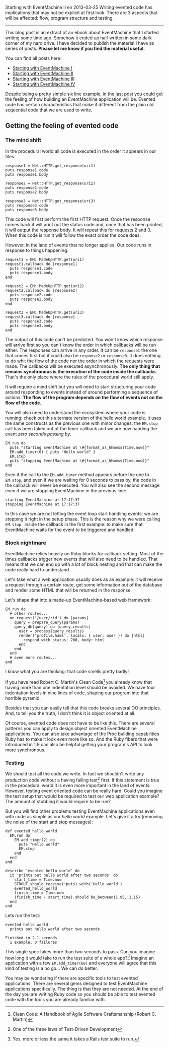 Starting with EventMachine II
en
2013-03-25
Writing evented code has implications that may not be explicit at first look. There are 3 aspects that will be affected: flow, program structure and testing.

---

This blog post is an extract of an ebook about EventMachine that I started
writing some time ago. Somehow it ended up half written in some dark corner
of my hard drive. I have decided to publish the material I have as series of
posts. **Please let me know if you find the material useful.**

You can find all posts here:

- [Starting with EventMachine I](/blog/starting-with-eventmachine-i)
- [Starting with EventMachine II](/blog/starting-with-eventmachine-ii)
- [Starting with EventMachine III](/blog/starting-with-eventmachine-iii)
- [Starting with EventMachine IV](/blog/starting-with-eventmachine-iv)

Despite being a pretty simple six line example, in
[the last post](/blog/starting-with-eventmachine-i) you could get the
feeling of how building an EventMachine application will be. Evented code
has certain characteristics that make it different from the plain old
sequential code that we are used to write.

## Getting the feeling of evented code
### The mind shift
In the procedural world all code is executed in the order it appears in our files.

<pre><code data-language="ruby">response1 = Net::HTTP.get_response(uri1)
puts response1.code
puts response1.body

response2 = Net::HTTP.get_response(uri2)
puts response2.code
puts response2.body

response3 = Net::HTTP.get_response(uri3)
puts response3.code
puts response3.body</code></pre>

This code will first perform the first HTTP request. Once the response comes back it will print out the status code and, once that has been printed, it will output the response body. It will repeat this for requests 2 and 3. When this code is run it will follow the exact order the code does.

However, in the land of events that no longer applies. Our code runs in response to things happening.

<pre><code data-language="ruby">request1 = EM::MadeUpHTTP.get(uri1)
request1.callback do |response1|
  puts response1.code
  puts response1.body
end

request2 = EM::MadeUpHTTP.get(uri2)
request2.callback do |response2|
  puts response2.code
  puts response2.body
end

request3 = EM::MadeUpHTTP.get(uri3)
request3.callback do |response|
  puts response3.code
  puts response3.body
end</code></pre>

The output of this code can't be predicted. You won't know which response will arrive first so you can't know the order in which callbacks will be run either. The responses can arrive in any order. It can be `response1` the one that comes first but it could also be `response2` or `response3`. It does nothing to do whit the flow of the code nor the order in which the requests were made. The callbacks will be executed asynchronously. **The only thing that remains synchronous is the execution of the code inside the callbacks**. That's the only place where the rules of the procedural world still apply.

It will require a mind shift but you will need to start structuring your code around responding to events instead of around performing a sequence of actions. **The flow of the program depends on the flow of events not on the flow of the code**.

You will also need to understand the ecosystem where your code is running: check out this alternate version of the hello world example. It uses the same constructs as the previous one with minor changes: the `EM.stop` call has been taken out of the timer callback and we are now handing the event *zero seconds passing by*.

<pre><code data-language="ruby">EM.run do
  puts "starting EventMachine at \#{format_as_hhmmss(Time.now)}"
  EM.add_timer(0) { puts "Hello world" }
  EM.stop
  puts "stopping EventMachine at \#{format_as_hhmmss(Time.now)}"
end</code></pre>


Even if the call to the `EM.add_timer` method appears before the one to `EM.stop`, and even if we are waiting for 0 seconds to pass by, the code in the callback will never be executed. You will also see the second message even if we are stopping EventMachine in the previous line:

    starting EventMachine at 17:17:37
    stopping EventMachine at 17:17:37

In this case we are not letting the event loop start handling events: we are stopping it right in the setup phase. This is the reason why we were calling  `EM.stop ` inside the callback in the first example: to make sure that EventMachine waits for the event to be triggered and handled.


### Block nightmare
EventMachine relies heavily on Ruby blocks for callback setting. Most of the times callbacks trigger new events that will also need to be handled.  That means that we can end up with a lot of block nesting and that can make the code really hard to understand.

Let's take what a web application usually does as an example: it will receive a request through a certain route, get some information out of the database and render some HTML that will be returned in the response.

Let's shape that into a made-up EventMachine-based web framework:

<pre><code data-language="ruby">EM.run do
  # other routes...
  on_request('/user/:id') do |params|
    query = prepare_query(params)
    query_db(query) do |query_results|
      user = process(query_results)
      render('profile.haml', locals: { user: user }) do |html|
        respond_with status: 200, body: html
      end
    end
  end
  # even more routes...
end</code></pre>

I know what you are thinking: that code smells pretty badly!

If you have read Robert C. Martin's Clean Code[^C1_1] you already know that having more than one indentation level should be avoided. We have four indentation levels in nine lines of code, shaping our program into that horrible pyramid.

[^C1_1]: Clean Code: A Handbook of Agile Software Craftsmanship (Robert C. Martin)

Besides that you can easily tell that this code breaks several
OO principles. And, to tell you the truth, I don't think it is object oriented at all.

Of course, evented code does not have to be like this. There are several patterns you can apply to design object oriented EventMachine applications. You can also take advantage of the Proc building capabilities Ruby has to make it look even more like so. And the Ruby fibers that were introduced in 1.9 can also be helpful getting your program's API to look more synchronous.


### Testing
We should test all the code we write. In fact we shouldn't write any production code without a having failing test[^C1_02] first. If this statement is true in the procedural world it is even more important in the land of events. However, testing event oriented code can be really hard. Could you imagine the test setup that would be required to test our web application example? The amount of stubbing it would require to be run?

[^C1_02]: One of the three laws of Test-Driven Development

But you will find other problems testing EventMachine applications even with code as simple as our *hello world* example. Let's give it a try (removing the noise of the start and stop messages):

<pre><code data-language="ruby">def evented_hello_world
  EM.run do
    EM.add_timer(2) do
      puts "Hello world"
      EM.stop
    end
  end
end

describe 'evented hello world' do
  it 'prints out hello world after two seconds' do
    start_time = Time.now
    STDOUT.should_receive(:puts).with('Hello world')
    evented_hello_world
    finish_time = Time.now
    (finish_time - start_time).should be_between(1.95, 2.15)
  end
end</code></pre>

Lets run the test:

    evented hello world
      prints out hello world after two seconds

    Finished in 2.1 seconds
      1 example, 0 failures

This single spec takes more than two seconds to pass. Can you imagine how long it would take to run the test suite of a whole app?[^C1_03] Imagine an application with a few `EM.add_timer(60)` and everyone will agree that this kind of testing is a no go… We can do better.

[^C1_03]: Yes, more or less the same it takes a Rails test suite to run.

You may be wondering if there are specific tools to test evented applications. There are several gems designed to test EventMachine applications specifically. The thing is that they are not needed. At the end of the day you are writing Ruby code so you should be able to test evented code with the tools you are already familiar with.
